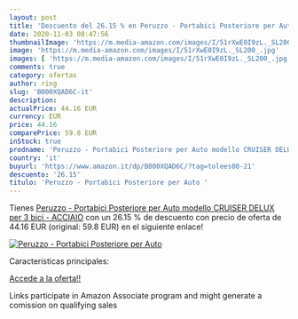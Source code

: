 ```yaml
---
layout: post
title: 'Descuento del 26.15 % en Peruzzo - Portabici Posteriore per Auto '
date: 2020-11-03 08:47:56
thumbnailImage: 'https://m.media-amazon.com/images/I/51rXwE0I9zL._SL200_.jpg'
image: 'https://m.media-amazon.com/images/I/51rXwE0I9zL._SL200_.jpg'
images: [ 'https://m.media-amazon.com/images/I/51rXwE0I9zL._SL200_.jpg' ]
comments: true
category: ofertas
author: ring
slug: 'B000XQAD6C-it'
description:
actualPrice: 44.16 EUR
currency: EUR
price: 44.16
comparePrice: 59.8 EUR
inStock: true
prodname: 'Peruzzo - Portabici Posteriore per Auto modello CRUISER DELUX per 3 bici - ACCIAIO'
country: 'it'
buyurl: 'https://www.amazon.it/dp/B000XQAD6C/?tag=tolees00-21'
descuento: '26.15'
titulo: 'Peruzzo - Portabici Posteriore per Auto '
---
```


Tienes [Peruzzo - Portabici Posteriore per Auto modello CRUISER DELUX per 3 bici - ACCIAIO](https://www.amazon.it/dp/B000XQAD6C/?tag=tolees00-21) con un 26.15 % de descuento con precio de oferta de 44.16 EUR (original: 59.8 EUR) en el siguiente enlace!

[![Peruzzo - Portabici Posteriore per Auto ](https://m.media-amazon.com/images/I/51rXwE0I9zL._SL200_.jpg)](https://www.amazon.it/dp/B000XQAD6C/?tag=tolees00-21)

Características principales:


[Accede a la oferta!!](https://www.amazon.it/dp/B000XQAD6C/?tag=tolees00-21)

Links participate in Amazon Associate program and might generate a comission on qualifying sales



